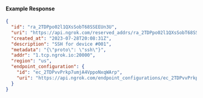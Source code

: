 <!-- Code generated for API Clients. DO NOT EDIT. -->
#### Example Response
```json
{
  "id": "ra_2TDPpo02l1QXsSobT68SSEEUn3U",
  "uri": "https://api.ngrok.com/reserved_addrs/ra_2TDPpo02l1QXsSobT68SSEEUn3U",
  "created_at": "2023-07-28T20:08:31Z",
  "description": "SSH for device #001",
  "metadata": "{\"proto\": \"ssh\"}",
  "addr": "1.tcp.ngrok.io:20000",
  "region": "us",
  "endpoint_configuration": {
    "id": "ec_2TDPvvPrkp7umjA4VppoNxqWArp",
    "uri": "https://api.ngrok.com/endpoint_configurations/ec_2TDPvvPrkp7umjA4VppoNxqWArp"
  }
}